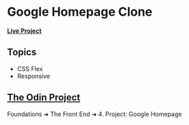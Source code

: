 # Google Homepage Clone

**[Live Project](https://jamezuki.github.io/google-homepage/)**

## Topics

* CSS Flex
* Responsive

## [The Odin Project](https://www.theodinproject.com)
Foundations ➜ The Front End ➜ 4. Project: Google Homepage